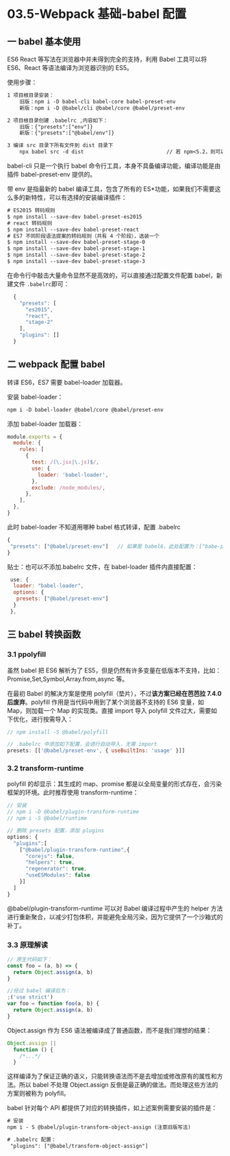 # 03.5-Webpack 基础-babel 配置

## 一 babel 基本使用

ES6 React 等写法在浏览器中并未得到完全的支持，利用 Babel 工具可以将 ES6、React 等语法编译为浏览器识别的 ES5。

使用步骤：

```txt
1 项目根目录安装：
    旧版：npm i -D babel-cli babel-core babel-preset-env
    新版：npm i -D @babel/cli @babel/core @babel/preset-env

2 项目根目录创建 .babelrc ,内容如下：
    旧版：{"presets":["env"]}
    新版：{"presets":["@babel/env"]}

3 编译 src 目录下所有文件到 dist 目录下
    npx babel src -d dist                           // 若 npm<5.2，则可以使用 ./node_modules/.bin/babel
```

babel-cli 只是一个执行 babel 命令行工具，本身不具备编译功能，编译功能是由插件 babel-preset-env 提供的。

带 env 是指最新的 babel 编译工具，包含了所有的 ES\*功能，如果我们不需要这么多的新特性，可以有选择的安装编译插件：

```txt
# ES2015 转码规则
$ npm install --save-dev babel-preset-es2015
# react 转码规则
$ npm install --save-dev babel-preset-react
# ES7 不同阶段语法提案的转码规则（共有 4 个阶段），选装一个
$ npm install --save-dev babel-preset-stage-0
$ npm install --save-dev babel-preset-stage-1
$ npm install --save-dev babel-preset-stage-2
$ npm install --save-dev babel-preset-stage-3
```

在命令行中敲击大量命令显然不是高效的，可以直接通过配置文件配置 babel，新建文件 `.babelrc`即可：

```js
  {
    "presets": [
      "es2015",
      "react",
      "stage-2"
    ],
    "plugins": []
  }
```

## 二 webpack 配置 babel

转译 ES6，ES7 需要 babel-loader 加载器。

安装 babel-loader：

```txt
npm i -D babel-loader @babel/core @babel/preset-env
```

添加 babel-loader 加载器：

```js
module.exports = {
  module: {
    rules: [
      {
        test: /(\.jsx|\.js)$/,
        use: {
          loader: 'babel-loader',
        },
        exclude: /node_modules/,
      },
    ],
  },
}
```

此时 babel-loader 不知道用哪种 babel 格式转译，配置 .babelrc

```js
{
 "presets": ["@babel/preset-env"]   // 如果是 babel6，此处配置为：["babe-preset-env"]，安装的 npm 包名也如此
}
```

贴士：也可以不添加.babelrc 文件，在 babel-loader 插件内直接配置：

```js
 use: {
  loader: "babel-loader",
  options: {
   presets: ["@babel/preset-env"]
  }
 },
```

## 三 babel 转换函数

### 3.1 ppolyfill

虽然 babel 把 ES6 解析为了 ES5，但是仍然有许多变量在低版本不支持，比如：Promise,Set,Symbol,Array.from,async 等。

在最初 Babel 的解决方案是使用 polyfill（垫片），不过**该方案已经在芭芭拉 7.4.0 后废弃**。polyfill 作用是当代码中用到了某个浏览器不支持的 ES6 变量，如 Map，则加载一个 Map 的实现类。直接 import 导入 polyfill 文件过大，需要如下优化，进行按需导入：

```js
// npm install -S @babel/polyfill

// .babelrc 中添加如下配置，会进行自动导入，无需 import
presets: [['@babel/preset-env', { useBuiltIns: 'usage' }]]
```

### 3.2 transform-runtime

polyfill 的却显示：其生成的 map、promise 都是以全局变量的形式存在，会污染框架的环境。此时推荐使用 transform-runtime：

```js
// 安装
// npm i -D @babel/plugin-transform-runtime
// npm i -S @babel/runtime

// 删除 presets 配置，添加 plugins
options: {
  "plugins":[
    ["@babel/plugin-transform-runtime",{
      "corejs": false,
      "helpers": true,
      "regenerator": true,
      "useESModules": false
    }]
  ]
}
```

@babel/plugin-transform-runtime 可以对 Babel 编译过程中产生的 helper 方法进行重新聚合，以减少打包体积，并能避免全局污染，因为它提供了一个沙箱式的补丁。

### 3.3 原理解读

```js
// 原生代码如下：
const foo = (a, b) => {
  return Object.assign(a, b)
}

//经过 babel 编译后为：
;('use strict')
var foo = function foo(a, b) {
  return Object.assign(a, b)
}
```

Object.assign 作为 ES6 语法被编译成了普通函数，而不是我们理想的结果：

```js
Object.assign ||
  function () {
    /*...*/
  }
```

这样编译为了保证正确的语义，只能转换语法而不是去增加或修改原有的属性和方法。所以 babel 不处理 Object.assign 反倒是最正确的做法。而处理这些方法的方案则被称为 polyfill。

babel 针对每个 API 都提供了对应的转换插件，如上述案例需要安装的插件是：

```txt
# 安装
npm i - S @babel/plugin-transform-object-assign (注意旧版写法)

# .babelrc 配置：
 "plugins": ["@babel/transform-object-assign"]
```
